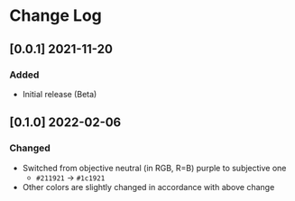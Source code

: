 # Change Log

## [0.0.1] 2021-11-20

### Added

- Initial release (Beta)

## [0.1.0] 2022-02-06

### Changed

- Switched from objective neutral (in RGB, R=B) purple to subjective one
  - `#211921` -> `#1c1921`
- Other colors are slightly changed in accordance with above change

